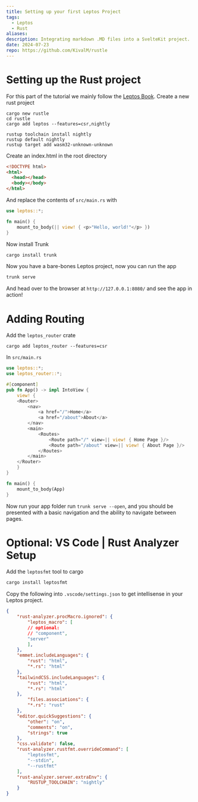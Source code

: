 ```yaml
---
title: Setting up your first Leptos Project
tags:
  - Leptos
  - Rust
aliases: 
description: Integrating markdown .MD files into a SvelteKit project.
date: 2024-07-23
repo: https://github.com/KivalM/rustle
---
```


# Setting up the Rust project
For this part of the tutorial we mainly follow the [Leptos Book](https://book.leptos.dev). 
Create a new rust project
```
cargo new rustle
cd rustle
cargo add leptos --features=csr,nightly

rustup toolchain install nightly
rustup default nightly
rustup target add wasm32-unknown-unknown
```

Create an index.html in the root directory
```html
<!DOCTYPE html>
<html>
  <head></head>
  <body></body>
</html>
```

And replace the contents of `src/main.rs` with
```rust
use leptos::*;

fn main() {
    mount_to_body(|| view! { <p>"Hello, world!"</p> })
}
```

Now install Trunk
```bash
cargo install trunk
```

Now you have a bare-bones Leptos project, now you can run the app
```bash
trunk serve
```

And head over to the browser at  `http://127.0.0.1:8080/` and see the app in action!

# Adding Routing
Add the `leptos_router` crate
```
cargo add leptos_router --features=csr
```

In `src/main.rs` 
```rust
use leptos::*;
use leptos_router::*;

#[component]
pub fn App() -> impl IntoView {
	view! {
	<Router>
		<nav>
			<a href="/">Home</a>
			<a href="/about">About</a>
		</nav>
		<main>
			<Routes>
				<Route path="/" view=|| view! { Home Page }/>
				<Route path="/about" view=|| view! { About Page }/>
			</Routes>
		</main>
	</Router>
	}
}

fn main() {
	mount_to_body(App)
}
```

Now run your app folder run `trunk serve --open`, and you should be presented with a basic navigation and the ability to navigate between pages.

# Optional: VS Code | Rust Analyzer Setup
Add the `leptosfmt` tool to cargo
```bash
cargo install leptosfmt
```

Copy the following into `.vscode/settings.json` to get intellisense in your Leptos project.
```json
{
	"rust-analyzer.procMacro.ignored": {
		"leptos_macro": [
		// optional:
		// "component",
		"server"
		],
	},
	"emmet.includeLanguages": {
		"rust": "html",
		"*.rs": "html"
	},
	"tailwindCSS.includeLanguages": {
		"rust": "html",
		"*.rs": "html"
	},
		"files.associations": {
		"*.rs": "rust"
	},
	"editor.quickSuggestions": {
		"other": "on",
		"comments": "on",
		"strings": true
	},
	"css.validate": false,
	"rust-analyzer.rustfmt.overrideCommand": [
		"leptosfmt",
		"--stdin",
		"--rustfmt"
	],
	"rust-analyzer.server.extraEnv": {
		"RUSTUP_TOOLCHAIN": "nightly"
	}
}
```
